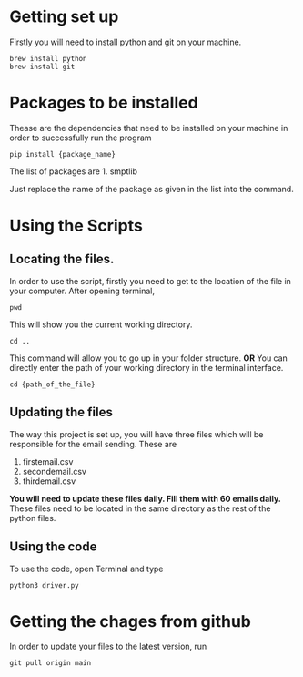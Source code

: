 # Getting set up

Firstly you will need to install python and git on your machine.

```
brew install python
brew install git
```

# Packages to be installed

Thease are the dependencies that need to be installed on your machine in order to successfully run the program

```
pip install {package_name}
```

The list of packages are 1. smptlib

Just replace the name of the package as given in the list into the command.

# Using the Scripts

## Locating the files.

In order to use the script, firstly you need to get to the location of the file in your computer.
After opening terminal,

```
pwd
```

This will show you the current working directory.

```
cd ..
```

This command will allow you to go up in your folder structure.
**OR**
You can directly enter the path of your working directory in the terminal interface.

```
cd {path_of_the_file}
```

## Updating the files

The way this project is set up, you will have three files which will be responsible for the email sending. These are

1. firstemail.csv
2. secondemail.csv
3. thirdemail.csv

**You will need to update these files daily. Fill them with 60 emails daily.**
These files need to be located in the same directory as the rest of the python files.

## Using the code

To use the code, open Terminal and type

```
python3 driver.py
```

# Getting the chages from github

In order to update your files to the latest version, run

```
git pull origin main
```
